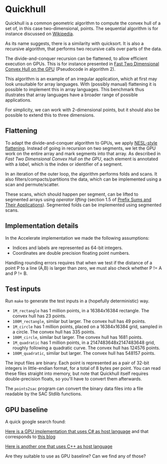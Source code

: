 # Quickhull

Quickhull is a common geometric algorithm to compute the convex hull of a set of, in this case two-dimensional, points.
The sequential algorithm is for instance discussed on [Wikipedia](https://en.wikipedia.org/wiki/Quickhull).

As its name suggests, there is a similarity with quicksort. It is also a recursive algorithm, that performs two recursive calls over parts of the data.

The divide-and-conquer recursion can be flattened, to allow efficient execution on GPUs. This is for instance presented in [Fast Two Dimensional Convex Hull on the GPU](https://faculty.iiit.ac.in/~kkishore/ainaHull.pdf) (Pseudocode in algorithm 2).

This algorithm is an example of an irregular application, which at first may look unsuitable for array languages. With (possibly manual) flattening it is possible to implement this in array languages. This benchmark thus illustrates that array languages have a broader range of possible applications.

For simplicity, we can work with 2-dimensional points, but it should also be possible to extend this to three dimensions.

## Flattening
To adapt the divide-and-conquer algorithm to GPUs, we apply [NESL-style flattening](https://www.cs.cmu.edu/~guyb/papers/Nesl3.1.pdf). Instead of going in recursion on two segments, we let the GPU work on the entire array and mark segments into that array. As described in *Fast Two Dimensional Convex Hull on the GPU*, each element is annotated with a *label*, which is the index or identifier of a segment.

In an iteration of the outer loop, the algorithm performs folds and scans. It also filters/compacts/partitions the data, which can be implemented using a scan and permute/scatter.

These scans, which should happen per segment, can be lifted to segmented arrays using *operator lifting* (section 1.5 of [Prefix Sums and Their Applications](https://www.cs.cmu.edu/~guyb/papers/Ble93.pdf)).
Segmented folds can be implemented using segmented scans.

## Implementation details
In the Accelerate implementation we made the following assumptions:
- Indices and labels are represented as 64-bit integers.
- Coordinates are double precision floating point numbers.

Handling rounding errors requires that when we test if the distance of a point P to a line (A,B) is larger than zero, we must also check whether P != A and P != B.

## Test inputs

Run `make` to generate the test inputs in a (hopefully deterministic)
way.

- `1M_rectangle` has 1 million points, in a 16384x16384 rectangle. The
  convex hull has 23 points.
- `100M_rectangle`, similar but larger. The convex hull has 49
  points.
- `1M_circle` has 1 million points, placed on a 16384x16384 grid,
  sampled in a circle. The convex hull has 335 points.
- `100M_circle`, similar but larger. The convex hull has 1681 points.
- `1M_quadratic` has 1 million points, in a 2147483648x2147483648
  grid, roughly following a quadratic curve. The convex hull has
  124576 points.
- `100M_quadratic`, similar but larger. The convex hull has 548157
  points.

The input files are binary. Each point is represented as a pair of
32-bit integers in little-endian format, for a total of 8 bytes per
point. You can read these files straight into memory, but note that
Quickhull itself requires double-precision floats, so you'll have to
convert them afterwards.

The `points2sac` program can convert the binary data files into a file
readable by the SAC Stdlib functions.

## GPU baseline

A quick google search found:

[Here is a GPU implementation that uses C# as host language](https://github.com/timiskhakov/ComputingTheConvexHullOnGpu) and that corresponds to [this blog](https://timiskhakov.github.io/posts/computing-the-convex-hull-on-gpu)

[Here is another one that uses C++ as host language](https://github.com/nan0S/quickhull-gpu)

Are they suitable to use as GPU baseline?
Can we find any of those?


